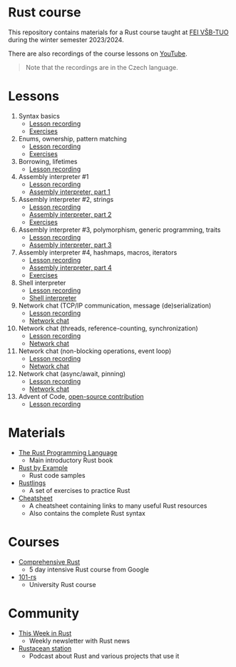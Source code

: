 # Rust course
This repository contains materials for a Rust course taught at [FEI VŠB-TUO](https://www.fei.vsb.cz/en/) during the
winter semester 2023/2024.

There are also recordings of the course lessons on [YouTube](https://www.youtube.com/playlist?list=PLgoUJJFtqE9APcuG-kEYtjktk2ZHec5Rc).

> Note that the recordings are in the Czech language.

# Lessons
1) Syntax basics
   - [Lesson recording](https://www.youtube.com/watch?v=eLJjocj80tw)
   - [Exercises](exercises/01)
2) Enums, ownership, pattern matching
   - [Lesson recording](https://www.youtube.com/watch?v=VLvwuI-Nw9s)
   - [Exercises](exercises/02)
3) Borrowing, lifetimes
   - [Lesson recording](https://www.youtube.com/watch?v=0G-0pgQM8h0)
4) Assembly interpreter #1
   - [Lesson recording](https://www.youtube.com/watch?v=2RsHc4v9iRE)
   - [Assembly interpreter, part 1](projects/assembly-interpret/01)
5) Assembly interpreter #2, strings
   - [Lesson recording](https://www.youtube.com/watch?v=pcifjQ9ELeU)
   - [Assembly interpreter, part 2](projects/assembly-interpret/02)
   - [Exercises](exercises/03)
6) Assembly interpreter #3, polymorphism, generic programming, traits
   - [Lesson recording](https://www.youtube.com/watch?v=4UrfQfJNqAk)
   - [Assembly interpreter, part 3](projects/assembly-interpret/03)
7) Assembly interpreter #4, hashmaps, macros, iterators
   - [Lesson recording](https://www.youtube.com/watch?v=CneaB0Qa374)
   - [Assembly interpreter, part 4](projects/assembly-interpret/04)
   - [Exercises](exercises/04)
8) Shell interpreter
    - [Lesson recording](https://www.youtube.com/watch?v=FQuyXAldPrI)
    - [Shell interpreter](projects/shell-interpret)
9) Network chat (TCP/IP communication, message (de)serialization)
    - [Lesson recording](https://www.youtube.com/watch?v=KVlrAepesMo)
    - [Network chat](projects/network-chat/01)
10) Network chat (threads, reference-counting, synchronization)
    - [Lesson recording](https://www.youtube.com/watch?v=OduKSTpzwUM)
    - [Network chat](projects/network-chat/02)
11) Network chat (non-blocking operations, event loop)
    - [Lesson recording](https://www.youtube.com/watch?v=cNQMGrzZhKs)
    - [Network chat](projects/network-chat/03)
12) Network chat (async/await, pinning)
    - [Lesson recording](https://www.youtube.com/watch?v=z49Ek7BOy50)
    - [Network chat](projects/network-chat/04)
13) Advent of Code, [open-source contribution](https://github.com/rust-lang/glob/pull/135)
    - [Lesson recording](https://www.youtube.com/watch?v=N5LlZ2L1Q3Y)

# Materials
- [The Rust Programming Language](https://doc.rust-lang.org/book/)
  - Main introductory Rust book
- [Rust by Example](https://doc.rust-lang.org/rust-by-example/hello.html)
  - Rust code samples
- [Rustlings](https://github.com/rust-lang/rustlings)
  - A set of exercises to practice Rust
- [Cheatsheet](https://cheats.rs/)
  - A cheatsheet containing links to many useful Rust resources
  - Also contains the complete Rust syntax

# Courses
- [Comprehensive Rust](https://google.github.io/comprehensive-rust/)
  - 5 day intensive Rust course from Google
- [101-rs](https://101-rs.tweede.golf/)
  - University Rust course

# Community
- [This Week in Rust](https://this-week-in-rust.org/)
  - Weekly newsletter with Rust news
- [Rustacean station](https://rustacean-station.org/)
  - Podcast about Rust and various projects that use it
